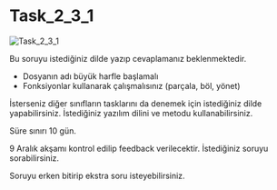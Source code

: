 # Task_2_3_1
![Task_2_3_1](https://github.com/ASES-Atilim/Task-s/assets/46537062/c005bc90-c143-4975-8597-d140e0470298)

Bu soruyu istediğiniz dilde yazıp cevaplamanız beklenmektedir.
- Dosyanın adı büyük harfle başlamalı
- Fonksiyonlar kullanarak çalışmalısınız (parçala, böl, yönet)

İsterseniz diğer sınıfların tasklarını da denemek için istediğiniz dilde yapabilirsiniz.
İstediğiniz yazılım dilini ve metodu kullanabilirsiniz.

Süre sınırı 10 gün.

9 Aralık akşamı kontrol edilip feedback verilecektir.
İstediğiniz soruyu sorabilirsiniz.

Soruyu erken bitirip ekstra soru isteyebilirsiniz.
